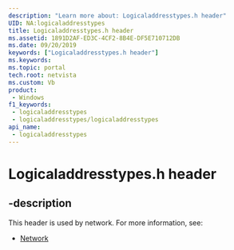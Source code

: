 ```yaml
---
description: "Learn more about: Logicaladdresstypes.h header"
UID: NA:logicaladdresstypes
title: Logicaladdresstypes.h header
ms.assetid: 1891D2AF-ED3C-4CF2-8B4E-DF5E710712DB
ms.date: 09/20/2019
keywords: ["Logicaladdresstypes.h header"]
ms.keywords: 
ms.topic: portal
tech.root: netvista
ms.custom: Vb
product:
 - Windows
f1_keywords:
 - logicaladdresstypes
 - logicaladdresstypes/logicaladdresstypes
api_name:
 - logicaladdresstypes
---
```


# Logicaladdresstypes.h header


## -description

This header is used by network. For more information, see:

- [Network](../_netvista/index.md)

